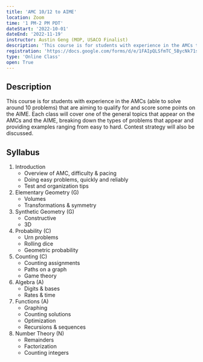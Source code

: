 ```yaml
---
title: 'AMC 10/12 to AIME'
location: Zoom
time: '1 PM-2 PM PDT'
dateStart: '2022-10-01'
dateEnd: '2022-11-19'
instructor: Austin Geng (MOP, USACO Finalist)
description: 'This course is for students with experience in the AMCs that are aiming to qualify for and score some points on the AIME.'
registration: 'https://docs.google.com/forms/d/e/1FAIpQLSfmTC_5BycNk71s4ymWSOrAHd2MBPDGk6H19MnwOq81Ma4gpw/viewform'
type: 'Online Class'
open: True
---
```


## Description

This course is for students with experience in the AMCs (able to solve around 10 problems) that are aiming to qualify for and score some points on the AIME. Each class will cover one of the general topics that appear on the AMCs and the AIME, breaking down the types of problems that appear and providing examples ranging from easy to hard. Contest strategy will also be discussed.

## Syllabus

1. Introduction
    - Overview of AMC, difficulty & pacing
    - Doing easy problems, quickly and reliably
    - Test and organization tips
2. Elementary Geometry (G)
    - Volumes
    - Transformations & symmetry
3. Synthetic Geometry (G)
    - Constructive
    - 3D
4. Probability (C)
    - Urn problems
    - Rolling dice
    - Geometric probability
5. Counting (C)
    - Counting assignments
    - Paths on a graph
    - Game theory
6. Algebra (A)
    - Digits & bases
    - Rates & time
7. Functions (A)
    - Graphing
    - Counting solutions
    - Optimization
    - Recursions & sequences
8. Number Theory (N)
    - Remainders
    - Factorization
    - Counting integers
